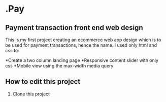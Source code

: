 # .Pay

## Payment transaction front end web design

This is my first project creating an ecommerce web app design which is to be used for payment transactions, hence the name. I used only html and css to: 

*Create a two column landing page 
*Responsive content slider with only css
*Mobile view using the max-width media query

## How to edit this project
1. Clone this project
